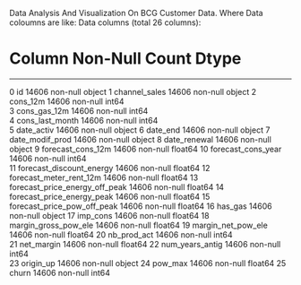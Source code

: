 Data Analysis And Visualization On BCG Customer Data.
Where Data coloumns are like:
Data columns (total 26 columns):
 #   Column                          Non-Null Count  Dtype  
---  ------                          --------------  -----  
 0   id                              14606 non-null  object 
 1   channel_sales                   14606 non-null  object 
 2   cons_12m                        14606 non-null  int64  
 3   cons_gas_12m                    14606 non-null  int64  
 4   cons_last_month                 14606 non-null  int64  
 5   date_activ                      14606 non-null  object 
 6   date_end                        14606 non-null  object 
 7   date_modif_prod                 14606 non-null  object 
 8   date_renewal                    14606 non-null  object 
 9   forecast_cons_12m               14606 non-null  float64
 10  forecast_cons_year              14606 non-null  int64  
 11  forecast_discount_energy        14606 non-null  float64
 12  forecast_meter_rent_12m         14606 non-null  float64
 13  forecast_price_energy_off_peak  14606 non-null  float64
 14  forecast_price_energy_peak      14606 non-null  float64
 15  forecast_price_pow_off_peak     14606 non-null  float64
 16  has_gas                         14606 non-null  object 
 17  imp_cons                        14606 non-null  float64
 18  margin_gross_pow_ele            14606 non-null  float64
 19  margin_net_pow_ele              14606 non-null  float64
 20  nb_prod_act                     14606 non-null  int64  
 21  net_margin                      14606 non-null  float64
 22  num_years_antig                 14606 non-null  int64  
 23  origin_up                       14606 non-null  object 
 24  pow_max                         14606 non-null  float64
 25  churn                           14606 non-null  int64  

